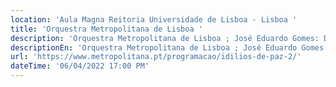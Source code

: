 ```yaml
---
location: 'Aula Magna Reitoria Universidade de Lisboa - Lisboa '
title: 'Orquestra Metropolitana de Lisboa '
description: 'Orquestra Metropolitana de Lisboa ; José Eduardo Gomes: Direção '
descriptionEn: 'Orquestra Metropolitana de Lisboa ; José Eduardo Gomes: Direction'
url: 'https://www.metropolitana.pt/programacao/idilios-de-paz-2/'
dateTime: '06/04/2022 17:00 PM'
---
```


